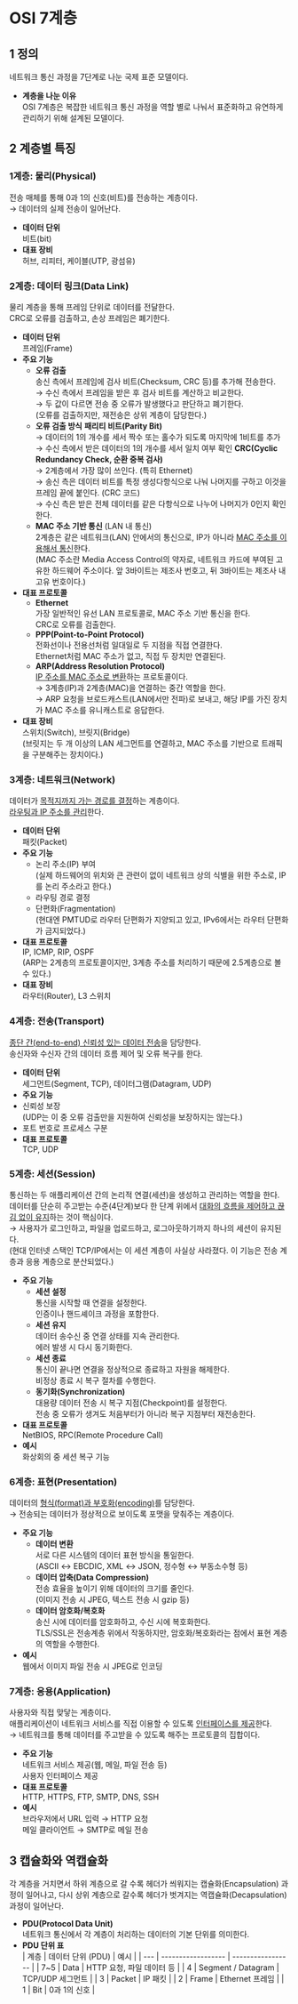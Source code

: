 # OSI 7계층
## 1 정의
네트워크 통신 과정을 7단계로 나눈 국제 표준 모델이다.
- **계층을 나눈 이유**  
OSI 7계층은 복잡한 네트워크 통신 과정을 역할 별로 나눠서 표준화하고 유연하게 관리하기 위해 설계된 모델이다.

## 2 계층별 특징
### 1계층: 물리(Physical)
전송 매체를 통해 0과 1의 신호(비트)를 전송하는 계층이다.  
→ 데이터의 실제 전송이 일어난다.
- **데이터 단위**  
비트(bit)
- **대표 장비**  
허브, 리피터, 케이블(UTP, 광섬유)

### 2계층: 데이터 링크(Data Link)
물리 계층을 통해 프레임 단위로 데이터를 전달한다.  
CRC로 오류를 검출하고, 손상 프레임은 폐기한다.
- **데이터 단위**  
프레임(Frame)
- **주요 기능**
    - **오류 검출**  
    송신 측에서 프레임에 검사 비트(Checksum, CRC 등)를 추가해 전송한다.  
    → 수신 측에서 프레임을 받은 후 검사 비트를 계산하고 비교한다.  
    → 두 값이 다르면 전송 중 오류가 발생했다고 판단하고 폐기한다.  
    (오류를 검출하지만, 재전송은 상위 계층이 담당한다.)
    - **오류 검출 방식**
        **패리티 비트(Parity Bit)**  
        → 데이터의 1의 개수를 세서 짝수 또는 홀수가 되도록 마지막에 1비트를 추가  
        → 수신 측에서 받은 데이터의 1의 개수를 세서 일치 여부 확인
        **CRC(Cyclic Redundancy Check, 순환 중복 검사)**  
        → 2계층에서 가장 많이 쓰인다. (특히 Ethernet)  
        → 송신 측은 데이터 비트를 특정 생성다항식으로 나눠 나머지를 구하고 이것을 프레임 끝에 붙인다. (CRC 코드)  
        → 수신 측은 받은 전체 데이터를 같은 다항식으로 나누어 나머지가 0인지 확인한다.
    - **MAC 주소 기반 통신** (LAN 내 통신)  
    2계층은 같은 네트워크(LAN) 안에서의 통신으로, IP가 아니라 <u>MAC 주소를 이용해서 통신</u>한다.  
    (MAC 주소란 Media Access Control의 약자로, 네트워크 카드에 부여된 고유한 하드웨어 주소이다. 앞 3바이트는 제조사 번호고, 뒤 3바이트는 제조사 내 고유 번호이다.)
- **대표 프로토콜**
    - **Ethernet**  
    가장 일반적인 유선 LAN 프로토콜로, MAC 주소 기반 통신을 한다.  
    CRC로 오류를 검출한다.
    - **PPP(Point-to-Point Protocol)**  
    전화선이나 전용선처럼 일대일로 두 지점을 직접 연결한다.  
    Ethernet처럼 MAC 주소가 없고, 직접 두 장치만 연결된다.
    - **ARP(Address Resolution Protocol)**  
    <u>IP 주소를 MAC 주소로 변환</u>하는 프로토콜이다.  
    → 3계층(IP)과 2계층(MAC)을 연결하는 중간 역할을 한다.  
    → ARP 요청을 브로드캐스트(LAN에서만 전파)로 보내고, 해당 IP를 가진 장치가 MAC 주소를 유니캐스트로 응답한다.
- **대표 장비**  
스위치(Switch), 브릿지(Bridge)  
(브릿지는 두 개 이상의 LAN 세그먼트를 연결하고, MAC 주소를 기반으로 트래픽을 구분해주는 장치이다.)

### 3계층: 네트워크(Network)
데이터가 <u>목적지까지 가는 경로를 결정</u>하는 계층이다.  
<u>라우팅과 IP 주소를 관리</u>한다.
- **데이터 단위**  
패킷(Packet)
- **주요 기능**  
    - 논리 주소(IP) 부여  
    (실제 하드웨어의 위치와 큰 관련이 없이 네트워크 상의 식별을 위한 주소로, IP를 논리 주소라고 한다.)
    - 라우팅 경로 결정  
    - 단편화(Fragmentation)  
    (현대엔 PMTUD로 라우터 단편화가 지양되고 있고, IPv6에서는 라우터 단편화가 금지되었다.)
- **대표 프로토콜**  
IP, ICMP, RIP, OSPF  
(ARP는 2계층의 프로토콜이지만, 3계층 주소를 처리하기 때문에 2.5계층으로 볼 수 있다.)
- **대표 장비**  
라우터(Router), L3 스위치
### 4계층: 전송(Transport)
<u>종단 간(end-to-end) 신뢰성 있는 데이터 전송</u>을 담당한다.  
송신자와 수신자 간의 데이터 흐름 제어 및 오류 복구를 한다.
- **데이터 단위**  
세그먼트(Segment, TCP), 데이터그램(Datagram, UDP)
- **주요 기능**  
- 신뢰성 보장  
(UDP는 이 중 오류 검출만을 지원하여 신뢰성을 보장하지는 않는다.)
- 포트 번호로 프로세스 구분
- **대표 프로토콜**  
TCP, UDP

### 5계층: 세션(Session)
통신하는 두 애플리케이션 간의 논리적 연결(세션)을 생성하고 관리하는 역할을 한다.  
데이터를 단순히 주고받는 수준(4단계)보다 한 단계 위에서 <u>대화의 흐름을 제어하고 끊김 없이 유지</u>하는 것이 핵심이다.  
→ 사용자가 로그인하고, 파일을 업로드하고, 로그아웃하기까지 하나의 세션이 유지된다.  
(현대 인터넷 스택인 TCP/IP에서는 이 세션 계층이 사실상 사라졌다. 이 기능은 전송 계층과 응용 계층으로 분산되었다.)
- **주요 기능**
    - **세션 설정**  
    통신을 시작할 때 연결을 설정한다.  
    인증이나 핸드셰이크 과정을 포함한다.
    - **세션 유지**  
    데이터 송수신 중 연결 상태를 지속 관리한다.  
    에러 발생 시 다시 동기화한다.
    - **세션 종료**  
    통신이 끝나면 연결을 정상적으로 종료하고 자원을 해제한다.  
    비정상 종료 시 복구 절차를 수행한다.
    - **동기화(Synchronization)**  
    대용량 데이터 전송 시 복구 지점(Checkpoint)를 설정한다.  
    전송 중 오류가 생겨도 처음부터가 아니라 복구 지점부터 재전송한다.
- **대표 프로토콜**  
NetBIOS, RPC(Remote Procedure Call)
- **예시**  
화상회의 중 세션 복구 기능

### 6계층: 표현(Presentation)
데이터의 <u>형식(format)과 부호화(encoding)</u>를 담당한다.  
→ 전송되는 데이터가 정상적으로 보이도록 포맷을 맞춰주는 계층이다.
- **주요 기능**
    - **데이터 변환**  
    서로 다른 시스템의 데이터 표현 방식을 통일한다.  
    (ASCII ↔ EBCDIC, XML ↔ JSON, 정수형 ↔ 부동소수형 등)
    - **데이터 압축(Data Compression)**  
    전송 효율을 높이기 위해 데이터의 크기를 줄인다.  
    (이미지 전송 시 JPEG, 텍스트 전송 시 gzip 등)
    - **데이터 암호화/복호화**  
    송신 시에 데이터를 암호화하고, 수신 시에 복호화한다.  
    TLS/SSL은 전송계층 위에서 작동하지만, 암호화/복호화라는 점에서 표현 계층의 역할을 수행한다.
- **예시**  
웹에서 이미지 파일 전송 시 JPEG로 인코딩

### 7계층: 응용(Application)
사용자와 직접 맞닿는 계층이다.  
애플리케이션이 네트워크 서비스를 직접 이용할 수 있도록 <u>인터페이스를 제공</u>한다.  
→ 네트워크를 통해 데이터를 주고받을 수 있도록 해주는 프로토콜의 집합이다.
- **주요 기능**  
네트워크 서비스 제공(웹, 메일, 파일 전송 등)  
사용자 인터페이스 제공
- **대표 프로토콜**  
HTTP, HTTPS, FTP, SMTP, DNS, SSH
- **예시**  
브라우저에서 URL 입력 → HTTP 요청  
메일 클라이언트 → SMTP로 메일 전송

## 3 캡슐화와 역캡슐화
각 계층을 거치면서 하위 계층으로 갈 수록 헤더가 씌워지는 캡슐화(Encapsulation) 과정이 일어나고, 다시 상위 계층으로 갈수록 헤더가 벗겨지는 역캡슐화(Decapsulation) 과정이 일어난다.
- **PDU(Protocol Data Unit)**  
네트워크 통신에서 각 계층이 처리하는 데이터의 기본 단위를 의미한다.
- **PDU 단위 표**  
    | 계층  | 데이터 단위 (PDU)       | 예시                |
    | --- | ------------------ | ----------------- |
    | 7~5 | Data               | HTTP 요청, 파일 데이터 등 |
    | 4   | Segment / Datagram | TCP/UDP 세그먼트      |
    | 3   | Packet             | IP 패킷             |
    | 2   | Frame              | Ethernet 프레임      |
    | 1   | Bit                | 0과 1의 신호          |

